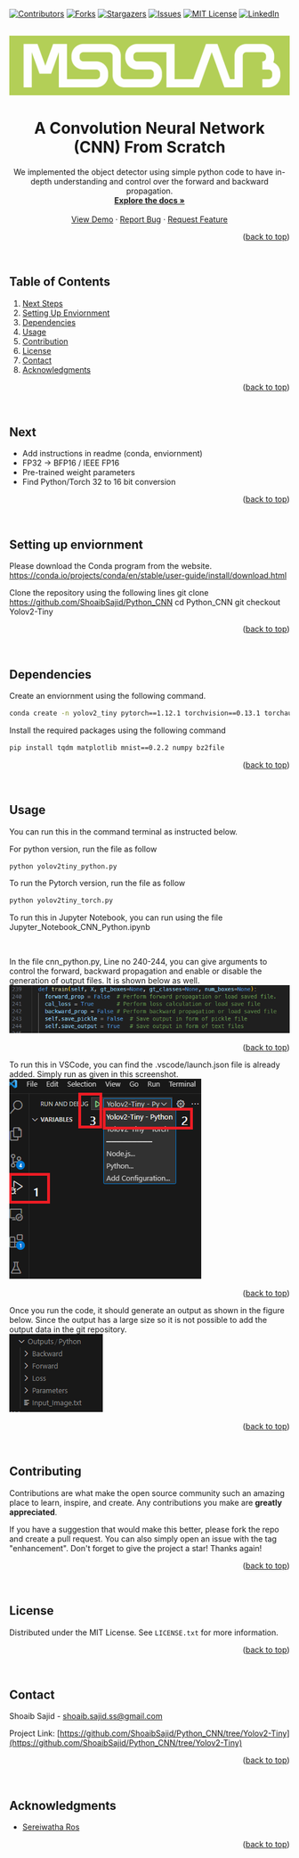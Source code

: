 <a name="readme-top"></a>
[![Contributors][contributors-shield]][contributors-url]
[![Forks][forks-shield]][forks-url]
[![Stargazers][stars-shield]][stars-url]
[![Issues][issues-shield]][issues-url]
[![MIT License][license-shield]][license-url]
[![LinkedIn][linkedin-shield]][linkedin-url]



<!-- PROJECT LOGO -->
<br />
<div align="center">
  <a href="https://github.com/ShoaibSajid/Python_CNN/tree/Yolov2-Tiny">
    <img src="readme_src/logo.jpg" alt="MSIS Lab" >
  </a>

<h1 align="center">A Convolution Neural Network (CNN) From Scratch
</h2>

  <p align="center">
    We implemented the object detector using simple python code to have in-depth understanding and control over the forward and backward propagation.
    <br />
    <a href="https://github.com/ShoaibSajid/Python_CNN/tree/Yolov2-Tiny"><strong>Explore the docs »</strong></a>
    <br />
    <br />
    <a href="https://github.com/ShoaibSajid/Python_CNN/tree/Yolov2-Tiny">View Demo</a>
    ·
    <a href="https://github.com/ShoaibSajid/Python_CNN/issues">Report Bug</a>
    ·
    <a href="https://github.com/ShoaibSajid/Python_CNN/issues">Request Feature</a>
  </p>
</div>
<p align="right">(<a href="#readme-top">back to top</a>)</p>


 



<!-- TABLE OF CONTENTS -->
## Table of Contents
  <ol>
    <li><a href="#Next">Next Steps</a></li>
    <li><a href="#Enviornment">Setting Up Enviornment</a></li>
    <li><a href="#Dependencies">Dependencies</a></li>
    <li><a href="#Usage">Usage</a></li>
    <li><a href="#contributing">Contribution</a></li>
    <li><a href="#license">License</a></li>
    <li><a href="#contact">Contact</a></li>
    <li><a href="#acknowledgments">Acknowledgments</a></li>
  </ol>
</details>
<p align="right">(<a href="#readme-top">back to top</a>)</p>


 



<!--  Next -->
## Next
- Add instructions in readme (conda, enviornment)
- FP32 -> BFP16 / IEEE FP16
- Pre-trained weight parameters
- Find Python/Torch 32 to 16 bit conversion

<p align="right">(<a href="#readme-top">back to top</a>)</p>



 



<!-- Enviornment -->
## Setting up enviornment

Please download the Conda program from the website. 
https://conda.io/projects/conda/en/stable/user-guide/install/download.html

Clone the repository using the following lines
git clone https://github.com/ShoaibSajid/Python_CNN
cd Python_CNN
git checkout Yolov2-Tiny

<p align="right">(<a href="#readme-top">back to top</a>)</p>



 



<!-- Dependencies -->
## Dependencies
Create an enviornment using the following command.


```bash
conda create -n yolov2_tiny pytorch==1.12.1 torchvision==0.13.1 torchaudio==0.12.1 cudatoolkit=10.2 -c pytorch
```

Install the required packages using the following command
```bash
pip install tqdm matplotlib mnist==0.2.2 numpy bz2file
```

<p align="right">(<a href="#readme-top">back to top</a>)</p>



 



<!-- Usage -->
## Usage
You can run this in the command terminal as instructed below.

For python version, run the file as follow
```bash
python yolov2tiny_python.py
```

To run the Pytorch version, run the file as follow
```bash
python yolov2tiny_torch.py
```

To run this in Jupyter Notebook, you can run using the file Jupyter_Notebook_CNN_Python.ipynb

 

In the file cnn_python.py, Line no 240-244, you can give arguments to control the forward, backward propagation and enable or disable the generation of output files.
It is shown below as well.
<br />
  <a href="https://github.com/ShoaibSajid/Python_CNN/tree/Yolov2-Tiny">
    <img src="readme_src/args.png" alt="MSIS Lab" >
  </a>

<p align="right">(<a href="#readme-top">back to top</a>)</p>



To run this in VSCode, you can find the .vscode/launch.json file is already added. Simply run as given in this screenshot.
<br />
  <a href="https://github.com/ShoaibSajid/Python_CNN/tree/Yolov2-Tiny">
    <img src="readme_src/Running_VSCode.png" alt="MSIS Lab" >
  </a>

<p align="right">(<a href="#readme-top">back to top</a>)</p>




Once you run the code, it should generate an output as shown in the figure below.
Since the output has a large size so it is not possible to add the output data in the git repository.
<br />
  <a href="https://github.com/ShoaibSajid/Python_CNN/tree/Yolov2-Tiny">
    <img src="readme_src/Outputs.png" alt="MSIS Lab" >
  </a>

<p align="right">(<a href="#readme-top">back to top</a>)</p>

 



<!-- CONTRIBUTING -->
## Contributing

Contributions are what make the open source community such an amazing place to learn, inspire, and create. Any contributions you make are **greatly appreciated**.

If you have a suggestion that would make this better, please fork the repo and create a pull request. You can also simply open an issue with the tag "enhancement".
Don't forget to give the project a star! Thanks again!

<p align="right">(<a href="#readme-top">back to top</a>)</p>


 



<!-- LICENSE -->
## License

Distributed under the MIT License. See `LICENSE.txt` for more information.

<p align="right">(<a href="#readme-top">back to top</a>)</p>


 



<!-- CONTACT -->
## Contact

Shoaib Sajid - shoaib.sajid.ss@gmail.com

Project Link: [https://github.com/ShoaibSajid/Python_CNN/tree/Yolov2-Tiny](https://github.com/ShoaibSajid/Python_CNN/tree/Yolov2-Tiny)

<p align="right">(<a href="#readme-top">back to top</a>)</p>


 



<!-- ACKNOWLEDGMENTS -->
## Acknowledgments

* [Sereiwatha Ros](https://github.com/Nayuki-Sunder)
<!-- * [Ali Haroon Turk]()
* [Sawera Khurshid]() -->

<p align="right">(<a href="#readme-top">back to top</a>)</p>


















<!-- MARKDOWN LINKS & IMAGES -->
<!-- https://www.markdownguide.org/basic-syntax/#reference-style-links -->
[contributors-shield]: https://img.shields.io/github/contributors/ShoaibSajid/Python_CNN.svg?style=for-the-badge
[contributors-url]: https://github.com/ShoaibSajid/Python_CNN/graphs/contributors
[forks-shield]: https://img.shields.io/github/forks/ShoaibSajid/Python_CNN.svg?style=for-the-badge
[forks-url]: https://github.com/ShoaibSajid/Python_CNN/network/members
[stars-shield]: https://img.shields.io/github/stars/ShoaibSajid/Python_CNN.svg?style=for-the-badge
[stars-url]: https://github.com/ShoaibSajid/Python_CNN/stargazers
[issues-shield]: https://img.shields.io/github/issues/ShoaibSajid/Python_CNN.svg?style=for-the-badge
[issues-url]: https://github.com/ShoaibSajid/Python_CNN/issues
[license-shield]: https://img.shields.io/github/license/ShoaibSajid/Python_CNN.svg?style=for-the-badge
[license-url]: https://github.com/ShoaibSajid/Python_CNN/blob/Yolo/LICENSE
[linkedin-shield]: https://img.shields.io/badge/-LinkedIn-black.svg?style=for-the-badge&logo=linkedin&colorB=555
[linkedin-url]: https://www.linkedin.com/in/shoaibsajid/